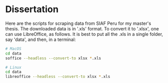 # Dissertation

Here are the scripts for scraping data from SIAF Peru for my master's thesis.
The downloaded data is in '.xls' format.
To convert it to '.xlsx', one can use LibreOffice, as follows.
It is best to put all the .xls in a single folder, say 'data', and then, in a terminal:

```bash
# MacOS
cd data
soffice --headless --convert-to xlsx *.xls

# Linux
cd data
libreoffice --headless --convert-to xlsx *.xls
```
